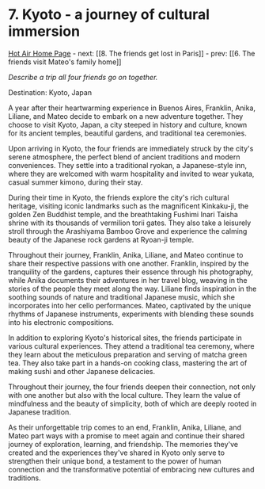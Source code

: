 # 7. Kyoto - a journey of cultural immersion

[Hot Air Home Page](https://hotair.peterkaminski.wiki/) - next: [[8. The friends get lost in Paris]] - prev: [[6. The friends visit Mateo's family home]]

_Describe a trip all four friends go on together._

Destination: Kyoto, Japan

A year after their heartwarming experience in Buenos Aires, Franklin, Anika, Liliane, and Mateo decide to embark on a new adventure together. They choose to visit Kyoto, Japan, a city steeped in history and culture, known for its ancient temples, beautiful gardens, and traditional tea ceremonies.

Upon arriving in Kyoto, the four friends are immediately struck by the city's serene atmosphere, the perfect blend of ancient traditions and modern conveniences. They settle into a traditional ryokan, a Japanese-style inn, where they are welcomed with warm hospitality and invited to wear yukata, casual summer kimono, during their stay.

During their time in Kyoto, the friends explore the city's rich cultural heritage, visiting iconic landmarks such as the magnificent Kinkaku-ji, the golden Zen Buddhist temple, and the breathtaking Fushimi Inari Taisha shrine with its thousands of vermilion torii gates. They also take a leisurely stroll through the Arashiyama Bamboo Grove and experience the calming beauty of the Japanese rock gardens at Ryoan-ji temple.

Throughout their journey, Franklin, Anika, Liliane, and Mateo continue to share their respective passions with one another. Franklin, inspired by the tranquility of the gardens, captures their essence through his photography, while Anika documents their adventures in her travel blog, weaving in the stories of the people they meet along the way. Liliane finds inspiration in the soothing sounds of nature and traditional Japanese music, which she incorporates into her cello performances. Mateo, captivated by the unique rhythms of Japanese instruments, experiments with blending these sounds into his electronic compositions.

In addition to exploring Kyoto's historical sites, the friends participate in various cultural experiences. They attend a traditional tea ceremony, where they learn about the meticulous preparation and serving of matcha green tea. They also take part in a hands-on cooking class, mastering the art of making sushi and other Japanese delicacies.

Throughout their journey, the four friends deepen their connection, not only with one another but also with the local culture. They learn the value of mindfulness and the beauty of simplicity, both of which are deeply rooted in Japanese tradition.

As their unforgettable trip comes to an end, Franklin, Anika, Liliane, and Mateo part ways with a promise to meet again and continue their shared journey of exploration, learning, and friendship. The memories they've created and the experiences they've shared in Kyoto only serve to strengthen their unique bond, a testament to the power of human connection and the transformative potential of embracing new cultures and traditions.


